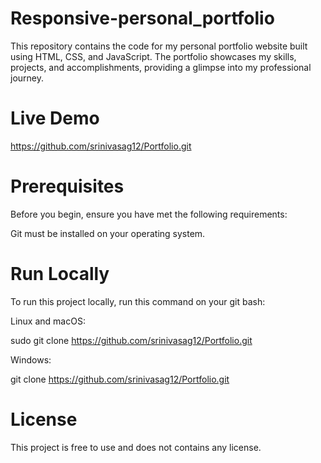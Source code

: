 # Responsive-personal_portfolio
This repository contains the code for my personal portfolio website built using HTML, CSS, and JavaScript. The portfolio showcases my skills, projects, and accomplishments, providing a glimpse into my professional journey.

# Live Demo
https://github.com/srinivasag12/Portfolio.git


# Prerequisites
Before you begin, ensure you have met the following requirements: 
 
Git must be installed on your operating system.

# Run Locally
To run this project locally, run this command on your git bash:

Linux and macOS:

sudo git clone https://github.com/srinivasag12/Portfolio.git 

Windows:

git clone https://github.com/srinivasag12/Portfolio.git 

# License
This project is free to use and does not contains any license.
